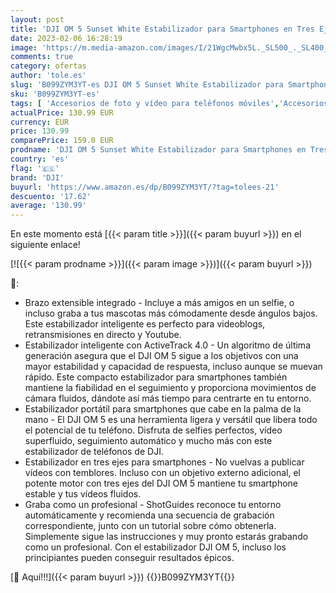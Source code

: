 ```yaml
---
layout: post
title: 'DJI OM 5 Sunset White Estabilizador para Smartphones en Tres Ejes  Brazo Extensible Integrado  Portátil y Plegable  Estabilizador Android y Iphone con Shotguides  Sunset Blanco'
date: 2023-02-06 16:28:19
image: 'https://m.media-amazon.com/images/I/21WgcMwbx5L._SL500_._SL400_.jpg'
comments: true
category: ofertas
author: 'tole.es'
slug: 'B099ZYM3YT-es DJI OM 5 Sunset White Estabilizador para Smartphones en...'
sku: 'B099ZYM3YT-es'
tags: [ 'Accesorios de foto y vídeo para teléfonos móviles','Accesorios para móviles','Comunicación móvil y accesorios','Electrónica','Estabilizadores y gimbals de mano para teléfono móvil','dji','iphone','🇪🇸', ]
actualPrice: 130.99 EUR
currency: EUR
price: 130.99
comparePrice: 159.0 EUR
prodname: 'DJI OM 5 Sunset White Estabilizador para Smartphones en Tres Ejes  Brazo Extensible Integrado  Portátil y Plegable  Estabilizador Android y Iphone con Shotguides  Sunset Blanco'
country: 'es'
flag: '🇪🇸'
brand: 'DJI'
buyurl: 'https://www.amazon.es/dp/B099ZYM3YT/?tag=tolees-21'
descuento: '17.62'
average: '130.99'
---
```


En este momento está [{{< param title >}}]({{< param buyurl >}}) en el siguiente enlace!

[![{{< param prodname >}}]({{< param image >}})]({{< param buyurl >}})

🔎:

- Brazo extensible integrado - Incluye a más amigos en un selfie, o incluso graba a tus mascotas más cómodamente desde ángulos bajos. Este estabilizador inteligente es perfecto para videoblogs, retransmisiones en directo y Youtube.
- Estabilizador inteligente con ActiveTrack 4.0 - Un algoritmo de última generación asegura que el DJI OM 5 sigue a los objetivos con una mayor estabilidad y capacidad de respuesta, incluso aunque se muevan rápido. Este compacto estabilizador para smartphones también mantiene la fiabilidad en el seguimiento y proporciona movimientos de cámara fluidos, dándote así más tiempo para centrarte en tu entorno.
- Estabilizador portátil para smartphones que cabe en la palma de la mano - El DJI OM 5 es una herramienta ligera y versátil que libera todo el potencial de tu teléfono. Disfruta de selfies perfectos, vídeo superfluido, seguimiento automático y mucho más con este estabilizador de teléfonos de DJI.
- Estabilizador en tres ejes para smartphones - No vuelvas a publicar vídeos con temblores. Incluso con un objetivo externo adicional, el potente motor con tres ejes del DJI OM 5 mantiene tu smartphone estable y tus vídeos fluidos.
- Graba como un profesional - ShotGuides reconoce tu entorno automáticamente y recomienda una secuencia de grabación correspondiente, junto con un tutorial sobre cómo obtenerla. Simplemente sigue las instrucciones y muy pronto estarás grabando como un profesional. Con el estabilizador DJI OM 5, incluso los principiantes pueden conseguir resultados épicos.

[🛒 Aquí!!!]({{< param buyurl >}})
{{<world>}}B099ZYM3YT{{</world>}}

